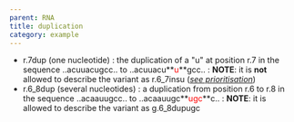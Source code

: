 ```yaml
---
parent: RNA
title: duplication
category: example
---
```


*	r.7dup (one nucleotide)
	: the duplication of a "u" at position r.7 in the sequence ..acuuacugcc.. to ..acuuacu**<font color="red">u</font>**gcc..
	: **NOTE**: it is **not** allowed to describe the variant as r.6\_7insu ([_see prioritisation_](/recommendations/general/))
*	r.6\_8dup (several nucleotides)
	: a duplication from position r.6 to r.8 in the sequence ..acaauugcc.. to ..acaauugc**<font color="red">ugc</font>**c..
	: **NOTE**: it is allowed to describe the variant as g.6_8dupugc
